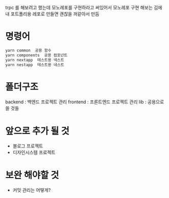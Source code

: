 trpc 를 해보려고 했는데 모노레포를 구현하라고 써있어서
모노레포 구현 해보는 김에 내 포트폴리용 레포로 만들면 괜찮을 꺼같아서 만듬


# 명령어
```bash
yarn common  공용 함수 
yarn components  공용 컴포넌트
yarn nextapp  테스트용 넥스트 
yarn nestapp  테스트용 네스트
```

# 폴더구조
backend : 백엔드 프로젝트 관리
frontend : 프론트엔드 프로젝트 관리
lib : 공용으로 쓸 것들

# 앞으로 추가 될 것
- 블로그 프로젝트
- 디자인시스템 프로젝트


# 보완 해야할 것
- 커밋 관리는 어떻게?

